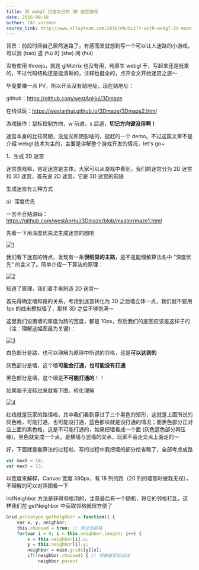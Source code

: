 ```yaml
---
title: 用 webgl 打造自己的 3D 迷宫游戏
date: 2016-09-18
author: TAT.vorshen
source_link: http://www.alloyteam.com/2016/09/built-with-webgl-3d-maze-game/
---
```


<!-- {% raw %} - for jekyll -->

背景：前段时间自己居然迷路了，有感而发就想到写一个可以让人迷路的小游戏，可以消 (bao) 遣 (fu) 时 (she) 间 (hui)

没有使用 threejs，就连 glMatrix 也没有用，纯原生 webgl 干，写起来还是挺累的，不过代码结构还是挺清晰的，注释也挺全的，点开全文开始迷宫之旅～

毕竟要赚一点 PV，所以开头没有贴地址，现在贴地址：

github：<https://github.com/westAnHui/3Dmaze>

在线试玩：<https://westanhui.github.io/3Dmaze/3Dmaze2.html>

游戏操作：鼠标控制方向，w 前进，s 后退，**切记方向键没用啊！**

迷宫本身的比较简陋，没加光和阴影啥的，挺赶的一个 demo。不过这篇文章不是介绍 webgl 技术为主的，主要是讲解整个游戏开发的情况，let's go~

1、生成 2D 迷宫

迷宫游戏嘛，肯定迷宫是主体。大家可以从游戏中看到，我们的迷宫分为 2D 迷宫和 3D 迷宫，首先说 2D 迷宫，它是 3D 迷宫的前提

生成迷宫有三种方式

a）深度优先

一言不合贴源码：<https://github.com/westAnHui/3Dmaze/blob/master/maze1.html>

先看一下用深度优先法生成迷宫的图吧

[![1](http://www.alloyteam.com/wp-content/uploads/2016/08/13-300x227.png)](http://www.alloyteam.com/wp-content/uploads/2016/08/13.png)

我们看下迷宫的特点，发现有一条**很明显的主路**，是不是能理解算法名中 “深度优先” 的含义了。简单介绍一下算法的原理：

[![2](http://www.alloyteam.com/wp-content/uploads/2016/08/22-300x173.png)](http://www.alloyteam.com/wp-content/uploads/2016/08/22.png)

知道了原理，我们着手来制造 2D 迷宫～

首先得确定墙和路的关系，考虑到迷宫转化为 3D 之后墙立体一点，我们就不要用 1px 的线来模拟墙了，那样 3D 之后不够饱满～

这里我们设置墙的厚度为路的宽度，都是 10px，然后我们的底图应该是这样子的（注：理解这幅图最为关键）：

[![3](http://www.alloyteam.com/wp-content/uploads/2016/08/32.png)](http://www.alloyteam.com/wp-content/uploads/2016/08/32.png)

白色部分是路，也可以理解为原理中所说的邻格，这是**可以达到的**

灰色部分是墙，这个墙**可能会打通，也可能没有打通**

黑色部分是墙，这个墙是**不可能打通的**！！

如果脑子没转过来就看下图，转化理解

[![4](http://www.alloyteam.com/wp-content/uploads/2016/08/42.png)](http://www.alloyteam.com/wp-content/uploads/2016/08/42.png)

红线就是玩家的路径啦，其中我们看到穿过了三个黑色的矩形，这就是上面所说的灰色格，可能打通，也可能没打通，蓝色那块就是没打通的情况；而黑色部分正对应上面的黑色格，这是不可能打通的，如果把墙看成一个面 (灰色蓝色部分再压缩)，黑色就变成一个点，是横墙与竖墙的交点，玩家不会走交点上面走的～

好，下面就是套算法的过程啦，写的过程中我把墙的部分给省略了，全部考虑成路

```javascript
var maxX = 18;
var maxY = 13;
```

以宽度来解释，Canvas 宽度 390px，有 18 列的路（20 列的墙暂时被我无视），不理解的可以对照图看一下

initNeighbor 方法是获得邻格用的，注意最后有一个随机，将它的邻格打乱，这样我们在 getNeighbor 中获取邻格就很方便了

```javascript
Grid.prototype.getNeighbor = function() {
    var x, y, neighbor;
    this.choosed = true; // 标记当前格
    for(var i = 0; i < this.neighbor.length; i++) {
        x = this.neighbor[i].x;
        y = this.neighbor[i].y;
        neighbor = maze.grids[y][x];
        if(!neighbor.choosed) { // 邻格是否标记过
            neighbor.parent
```


<!-- {% endraw %} - for jekyll -->